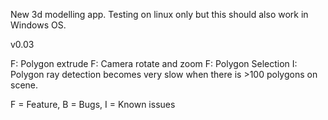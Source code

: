 New 3d modelling app. Testing on linux only but this should also work in Windows OS.

v0.03

F: Polygon extrude
F: Camera rotate and zoom
F: Polygon Selection
I: Polygon ray detection becomes very slow when there is >100 polygons on scene. 

F = Feature, B = Bugs, I = Known issues